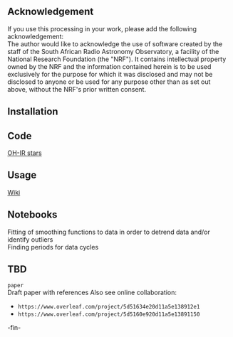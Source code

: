 ## Acknowledgement
If you use this processing in your work, please add the following acknowledgement:    
The author would like to acknowledge the use of software created by the staff of the South African Radio Astronomy Observatory,
a facility of the National Research Foundation (the "NRF").
It contains intellectual property owned by the NRF and the information contained herein is to be used exclusively for the purpose
for which it was disclosed and may not be disclosed to anyone or be used for any purpose other than as set out above, without the
NRF's prior written consent.


## Installation


## Code
[OH-IR stars](https://bitbucket.org/r_et_d/oh-ir-stars/src/master/)

## Usage
[Wiki](https://bitbucket.org/r_et_d/oh-ir-stars/wiki/Home)


## Notebooks
Fitting of smoothing functions to data in order to detrend data and/or identify outliers     
Finding periods for data cycles


## TBD
`paper`      
Draft paper with references
Also see online collaboration:      
* `https://www.overleaf.com/project/5d51634e20d11a5e138912e1`
* `https://www.overleaf.com/project/5d5160e920d11a5e13891150`


-fin-
